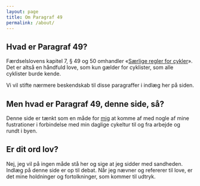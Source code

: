 ```yaml
---
layout: page
title: Om Paragraf 49
permalink: /about/
---
```


## Hvad er Paragraf 49?

Færdselslovens kapitel 7, § 49 og 50 omhandler «[Særlige regler for cykler](https://www.retsinformation.dk/forms/r0710.aspx?id=158005#K7)». Det er altså en håndfuld love, som kun gælder for cyklister, som alle cyklister burde kende.

Vi vil stifte nærmere beskendskab til disse paragraffer i indlæg her på siden.

## Men hvad er Paragraf 49, denne side, så?

Denne side er tænkt som en måde for [mig](http://ohm.sh) at komme af med nogle af mine fustrationer i forbindelse med min daglige cykeltur til og fra arbejde og rundt i byen.

## Er dit ord lov?

Nej, jeg vil på ingen måde stå her og sige at jeg sidder med sandheden. Indlæg på denne side er op til debat. Når jeg nævner og refererer til love, er det mine holdninger og fortolkninger, som kommer til udtryk.
